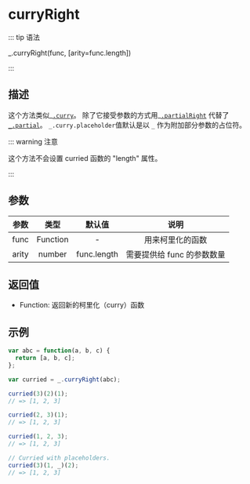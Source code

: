 # curryRight

::: tip 语法

_.curryRight(func, [arity=func.length])

:::

## 描述

这个方法类似_[`.curry`](/Function/curry)。 除了它接受参数的方式用_[`.partialRight`](/Function/partialRight) 代替了[`_.partial`](/Function/partial)。
`_.curry.placeholder`值默认是以 `_` 作为附加部分参数的占位符。

::: warning 注意

这个方法不会设置 curried 函数的 "length" 属性。

:::

## 参数

| 参数  |   类型   |   默认值    |            说明            |
| :---: | :------: | :---------: | :------------------------: |
| func  | Function |      -      |      用来柯里化的函数      |
| arity |  number  | func.length | 需要提供给 func 的参数数量 |

## 返回值

+ Function: 返回新的柯里化（curry）函数

## 示例

```js
var abc = function(a, b, c) {
  return [a, b, c];
};

var curried = _.curryRight(abc);

curried(3)(2)(1);
// => [1, 2, 3]

curried(2, 3)(1);
// => [1, 2, 3]

curried(1, 2, 3);
// => [1, 2, 3]

// Curried with placeholders.
curried(3)(1, _)(2);
// => [1, 2, 3]
```
